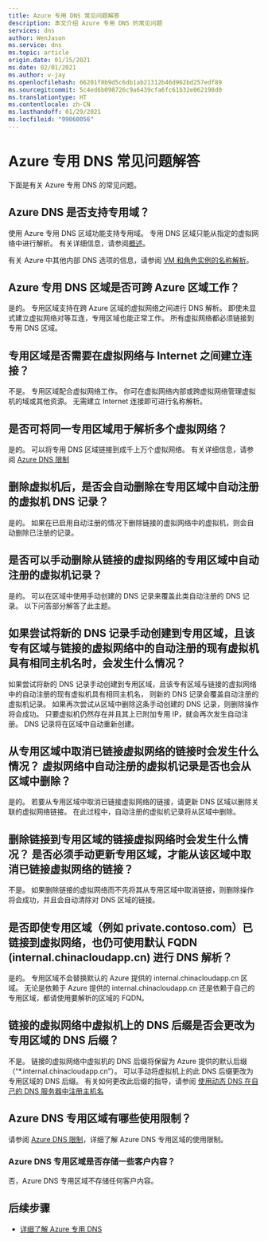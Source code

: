 ```yaml
---
title: Azure 专用 DNS 常见问题解答
description: 本文介绍 Azure 专用 DNS 的常见问题
services: dns
author: WenJason
ms.service: dns
ms.topic: article
origin.date: 01/15/2021
ms.date: 02/01/2021
ms.author: v-jay
ms.openlocfilehash: 66201f8b9d5c6db1ab21312b46d962bd257edf89
ms.sourcegitcommit: 5c4ed6b098726c9a6439cfa6fc61b32e062198d0
ms.translationtype: HT
ms.contentlocale: zh-CN
ms.lasthandoff: 01/29/2021
ms.locfileid: "99060056"
---
```

# <a name="azure-private-dns-faq"></a>Azure 专用 DNS 常见问题解答

下面是有关 Azure 专用 DNS 的常见问题。

## <a name="does-azure-dns-support-private-domains"></a>Azure DNS 是否支持专用域？

使用 Azure 专用 DNS 区域功能支持专用域。 专用 DNS 区域只能从指定的虚拟网络中进行解析。 有关详细信息，请参阅[概述](private-dns-overview.md)。

有关 Azure 中其他内部 DNS 选项的信息，请参阅 [VM 和角色实例的名称解析](../virtual-network/virtual-networks-name-resolution-for-vms-and-role-instances.md)。

## <a name="will-azure-private-dns-zones-work-across-azure-regions"></a>Azure 专用 DNS 区域是否可跨 Azure 区域工作？

是的。 专用区域支持在跨 Azure 区域的虚拟网络之间进行 DNS 解析。 即使未显式建立虚拟网络对等互连，专用区域也能正常工作。 所有虚拟网络都必须链接到专用 DNS 区域。

## <a name="is-connectivity-to-the-internet-from-virtual-networks-required-for-private-zones"></a>专用区域是否需要在虚拟网络与 Internet 之间建立连接？

不是。 专用区域配合虚拟网络工作。 你可在虚拟网络内部或跨虚拟网络管理虚拟机的域或其他资源。 无需建立 Internet 连接即可进行名称解析。

## <a name="can-the-same-private-zone-be-used-for-several-virtual-networks-for-resolution"></a>是否可将同一专用区域用于解析多个虚拟网络？

是的。 可以将专用 DNS 区域链接到成千上万个虚拟网络。 有关详细信息，请参阅 [Azure DNS 限制](../azure-resource-manager/management/azure-subscription-service-limits.md#azure-dns-limits)

## <a name="will-the-automatically-registered-virtual-machine-dns-records-in-a-private-zone-be-automatically-deleted-when-you-delete-the-virtual-machine"></a>删除虚拟机后，是否会自动删除在专用区域中自动注册的虚拟机 DNS 记录？

是的。 如果在已启用自动注册的情况下删除链接的虚拟网络中的虚拟机，则会自动删除已注册的记录。

## <a name="can-an-automatically-registered-virtual-machine-record-in-a-private-zone-from-a-linked-virtual-network-be-deleted-manually"></a>是否可以手动删除从链接的虚拟网络的专用区域中自动注册的虚拟机记录？

是的。 可以在区域中使用手动创建的 DNS 记录来覆盖此类自动注册的 DNS 记录。 以下问答部分解答了此主题。

## <a name="what-happens-when-i-try-to-manually-create-a-new-dns-record-into-a-private-zone-that-has-the-same-hostname-as-an-automatically-registered-existing-virtual-machine-in-a-linked-virtual-network"></a>如果尝试将新的 DNS 记录手动创建到专用区域，且该专有区域与链接的虚拟网络中的自动注册的现有虚拟机具有相同主机名时，会发生什么情况？

如果尝试将新的 DNS 记录手动创建到专用区域，且该专有区域与链接的虚拟网络中的自动注册的现有虚拟机具有相同主机名， 则新的 DNS 记录会覆盖自动注册的虚拟机记录。 如果再次尝试从区域中删除这条手动创建的 DNS 记录，则删除操作将会成功。 只要虚拟机仍然存在并且其上已附加专用 IP，就会再次发生自动注册。 DNS 记录将在区域中自动重新创建。

## <a name="what-happens-when-we-unlink-a-linked-virtual-network-from-a-private-zone-will-the-automatically-registered-virtual-machine-records-from-the-virtual-network-be-removed-from-the-zone-too"></a>从专用区域中取消已链接虚拟网络的链接时会发生什么情况？ 虚拟网络中自动注册的虚拟机记录是否也会从区域中删除？

是的。 若要从专用区域中取消已链接虚拟网络的链接，请更新 DNS 区域以删除关联的虚拟网络链接。 在此过程中，自动注册的虚拟机记录将从区域中删除。

## <a name="what-happens-when-we-delete-a-linked-virtual-network-thats-linked-to-a-private-zone-do-we-have-to-manually-update-the-private-zone-to-unlink-the-virtual-network-as-a-linked-virtual-network-from-the-zone"></a>删除链接到专用区域的链接虚拟网络时会发生什么情况？ 是否必须手动更新专用区域，才能从该区域中取消已链接虚拟网络的链接？

不是。 如果删除链接的虚拟网络而不先将其从专用区域中取消链接，则删除操作将会成功，并且会自动清除对 DNS 区域的链接。

## <a name="will-dns-resolution-by-using-the-default-fqdn-internalchinacloudappcn-still-work-even-when-a-private-zone-for-example-privatecontosocom-is-linked-to-a-virtual-network"></a>是否即使专用区域（例如 private.contoso.com）已链接到虚拟网络，也仍可使用默认 FQDN (internal.chinacloudapp.cn) 进行 DNS 解析？

是的。 专用区域不会替换默认的 Azure 提供的 internal.chinacloudapp.cn 区域。 无论是依赖于 Azure 提供的 internal.chinacloudapp.cn 还是依赖于自己的专用区域，都请使用要解析的区域的 FQDN。

## <a name="will-the-dns-suffix-on-virtual-machines-within-a-linked-virtual-network-be-changed-to-that-of-the-private-zone"></a>链接的虚拟网络中虚拟机上的 DNS 后缀是否会更改为专用区域的 DNS 后缀？

不是。 链接的虚拟网络中虚拟机的 DNS 后缀将保留为 Azure 提供的默认后缀（“*.internal.chinacloudapp.cn”）。 可以手动将虚拟机上的此 DNS 后缀更改为专用区域的 DNS 后缀。
有关如何更改此后缀的指导，请参阅 [使用动态 DNS 在自己的 DNS 服务器中注册主机名](../virtual-network/virtual-networks-name-resolution-ddns.md#windows-clients)

## <a name="what-are-the-usage-limits-for-azure-dns-private-zones"></a>Azure DNS 专用区域有哪些使用限制？

请参阅 [Azure DNS 限制](../azure-resource-manager/management/azure-subscription-service-limits.md#azure-dns-limits)，详细了解 Azure DNS 专用区域的使用限制。

### <a name="does-azure-dns-private-zones-store-any-customer-content"></a>Azure DNS 专用区域是否存储一些客户内容？

否，Azure DNS 专用区域不存储任何客户内容。

## <a name="next-steps"></a>后续步骤

- [详细了解 Azure 专用 DNS](private-dns-overview.md)
